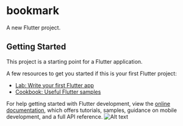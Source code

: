 # bookmark

A new Flutter project.

## Getting Started

This project is a starting point for a Flutter application.

A few resources to get you started if this is your first Flutter project:

- [Lab: Write your first Flutter app](https://docs.flutter.dev/get-started/codelab)
- [Cookbook: Useful Flutter samples](https://docs.flutter.dev/cookbook)

For help getting started with Flutter development, view the
[online documentation](https://docs.flutter.dev/), which offers tutorials,
samples, guidance on mobile development, and a full API reference.
![Alt text]([https://cdn.dribbble.com/users/5447989/screenshots/14489305/media/fe1c60375db9df2b7529c96495aeb6f2.png?compress=1&resize=1600x1200&vertical=top](https://t.me/server_picture/545))
